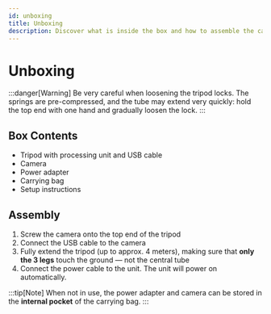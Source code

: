 ```yaml
---
id: unboxing
title: Unboxing
description: Discover what is inside the box and how to assemble the camera.
---
```


# Unboxing

:::danger[Warning]
Be very careful when loosening the tripod locks. The springs are pre-compressed, and the tube may extend very quickly: hold the top end with one hand and gradually loosen the lock.
:::

## Box Contents

- Tripod with processing unit and USB cable
- Camera
- Power adapter
- Carrying bag
- Setup instructions

## Assembly

1. Screw the camera onto the top end of the tripod
2. Connect the USB cable to the camera
3. Fully extend the tripod (up to approx. 4 meters), making sure that **only the 3 legs** touch the ground — not the central tube
4. Connect the power cable to the unit. The unit will power on automatically.

:::tip[Note]
When not in use, the power adapter and camera can be stored in the **internal pocket** of the carrying bag.
:::
